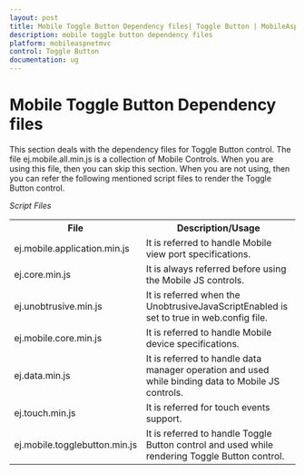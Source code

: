 ```yaml
---
layout: post
title: Mobile Toggle Button Dependency files| Toggle Button | MobileAspNetMVC | Syncfusion
description: mobile toggle button dependency files
platform: mobileaspnetmvc
control: Toggle Button
documentation: ug
---
```


# Mobile Toggle Button Dependency files

This section deals with the dependency files for Toggle Button control. The file ej.mobile.all.min.js is a collection of Mobile Controls. When you are using this file, then you can skip this section. When you are not using, then you can refer the following mentioned script files to render the Toggle Button control.

_Script Files_

<table>
<tr>
<th>
File</th><th>
Description/Usage</th></tr>
<tr>
<td>
ej.mobile.application.min.js</td><td>
It is referred to handle Mobile view port specifications.</td></tr>
<tr>
<td>
ej.core.min.js</td><td>
It is always referred before using the Mobile JS controls.</td></tr>
<tr>
<td>
ej.unobtrusive.min.js</td><td>
It is referred when the UnobtrusiveJavaScriptEnabled is set to true in web.config file.</td></tr>
<tr>
<td>
ej.mobile.core.min.js</td><td>
It is referred to handle Mobile device specifications.</td></tr>
<tr>
<td>
ej.data.min.js</td><td>
It is referred to handle data manager operation and used while binding data to Mobile JS controls.</td></tr>
<tr>
<td>
ej.touch.min.js</td><td>
It is referred for touch events support.</td></tr>
<tr>
<td>
ej.mobile.togglebutton.min.js</td><td>
It is referred to handle Toggle Button control and used while rendering Toggle Button control.</td></tr>
</table>

